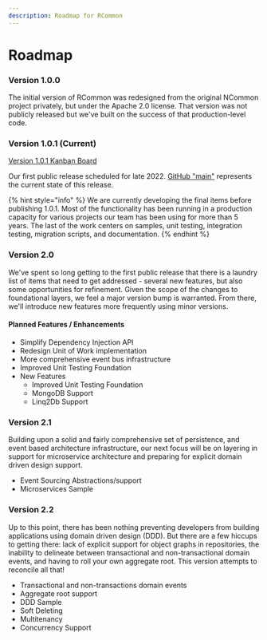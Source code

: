 ```yaml
---
description: Roadmap for RCommon
---
```


# Roadmap

### Version 1.0.0

The initial version of RCommon was redesigned from the original NCommon project privately, but under the Apache 2.0 license. That version was not publicly released but we've built on the success of that production-level code.&#x20;

### Version 1.0.1 (Current)

[Version 1.0.1 Kanban Board](https://github.com/RCommon-Team/RCommon/projects/1)

Our first public release scheduled for late 2022. [GitHub "main"](https://github.com/RCommon-Team/RCommon) represents the current state of this release.&#x20;

{% hint style="info" %}
We are currently developing the final items before publishing 1.0.1. Most of the functionality has been running in a production capacity for various projects our team has been using for more than 5 years. The last of the work centers on samples, unit testing, integration testing, migration scripts, and documentation.&#x20;
{% endhint %}

### Version 2.0

We've spent so long getting to the first public release that there is a laundry list of items that need to get addressed - several new features, but also some opportunities for refinement. Given the scope of the changes to foundational layers, we feel a major version bump is warranted.  From there, we'll introduce new features more frequently using minor versions.&#x20;

#### Planned Features / Enhancements

* Simplify Dependency Injection API
* Redesign Unit of Work implementation
* More comprehensive event bus infrastructure
* Improved Unit Testing Foundation
* New Features
  * Improved Unit Testing Foundation
  * MongoDB Support
  * Linq2Db Support

### Version 2.1

Building upon a solid and fairly comprehensive set of persistence, and event based architecture infrastructure, our next focus will be on layering in support for microservice architecture and preparing for explicit domain driven design support.&#x20;

* Event Sourcing Abstractions/support
* Microservices Sample

### Version 2.2

Up to this point, there has been nothing preventing developers from building applications using domain driven design (DDD). But there are a few hiccups to getting there: lack of explicit support for object graphs in repositories, the inability to delineate between transactional and non-transactional domain events, and having to roll your own aggregate root. This version attempts to reconcile all that!

* Transactional and non-transactions domain events
* Aggregate root support
* DDD Sample
* Soft Deleting
* Multitenancy
* Concurrency Support

